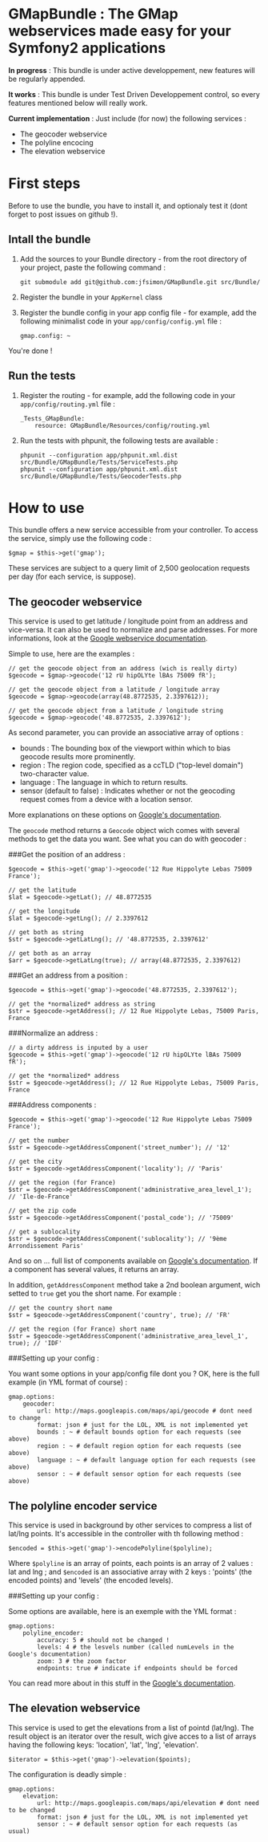 GMapBundle : The GMap webservices made easy for your Symfony2 applications
==========================================================================

**In progress** : This bundle is under active developpement, new features will be regularly appended.

**It works** : This bundle is under Test Driven Developpement control, so every features mentioned below will really work.

**Current implementation** : Just include (for now) the following services :

-  The geocoder webservice
-  The polyline encocing
-  The elevation webservice


First steps
===========

Before to use the bundle, you have to install it, and optionaly test it (dont forget to post issues on github !).

Intall the bundle
-----------------

1.  Add the sources to your Bundle directory - from the root directory of your project, paste the following command :

        git submodule add git@github.com:jfsimon/GMapBundle.git src/Bundle/
        
2.  Register the bundle in your `AppKernel` class

3.  Register the bundle config in your app config file - for example, add the following minimalist code in your `app/config/config.yml` file :
    
        gmap.config: ~

You're done !


Run the tests
-------------

1.  Register the routing - for example, add the following code in your `app/config/routing.yml` file :
    
        _Tests_GMapBundle:
            resource: GMapBundle/Resources/config/routing.yml
            
2.  Run the tests with phpunit, the following tests are available :
    
        phpunit --configuration app/phpunit.xml.dist src/Bundle/GMapBundle/Tests/ServiceTests.php
        phpunit --configuration app/phpunit.xml.dist src/Bundle/GMapBundle/Tests/GeocoderTests.php
        
   
How to use
==========

This bundle offers a new service accessible from your controller. To access the service, simply use the following code :

    $gmap = $this->get('gmap');
    
These services are subject to a query limit of 2,500 geolocation requests per day (for each service, is suppose).
    
The geocoder webservice
-----------------------

This service is used to get latitude / longitude point from an address and vice-versa.
It can also be used to normalize and parse addresses. For more informations, look at the
[Google webservice documentation](http://code.google.com/apis/maps/documentation/geocoding/).

Simple to use, here are the examples :

    // get the geocode object from an address (wich is really dirty)
    $geocode = $gmap->geocode('12 rU hipOLYte lBAs 75009 fR');
    
    // get the geocode object from a latitude / longitude array
    $geocode = $gmap->geocode(array(48.8772535, 2.3397612));
    
    // get the geocode object from a latitude / longitude string
    $geocode = $gmap->geocode('48.8772535, 2.3397612');
    
As second parameter, you can provide an associative array of options :

-  bounds : The bounding box of the viewport within which to bias geocode results more prominently.
-  region : The region code, specified as a ccTLD ("top-level domain") two-character value.
-  language : The language in which to return results.
-  sensor (default to false) : Indicates whether or not the geocoding request comes from a device with a location sensor.

More explanations on these options on
[Google's documentation](http://code.google.com/apis/maps/documentation/geocoding/#GeocodingRequests).
    
The `geocode` method returns a `Geocode` object wich comes with several methods to get the data you want.
See what you can do with geocoder :

###Get the position of an address :

    $geocode = $this->get('gmap')->geocode('12 Rue Hippolyte Lebas 75009 France');

    // get the latitude
    $lat = $geocode->getLat(); // 48.8772535
    
    // get the longitude
    $lat = $geocode->getLng(); // 2.3397612
    
    // get both as string
    $str = $geocode->getLatLng(); // '48.8772535, 2.3397612'
    
    // get both as an array
    $arr = $geocode->getLatLng(true); // array(48.8772535, 2.3397612)
    
###Get an address from a position :

    $geocode = $this->get('gmap')->geocode('48.8772535, 2.3397612');
    
    // get the *normalized* address as string
    $str = $geocode->getAddress(); // 12 Rue Hippolyte Lebas, 75009 Paris, France
    
###Normalize an address :
    
    // a dirty address is inputed by a user
    $geocode = $this->get('gmap')->geocode('12 rU hipOLYte lBAs 75009 fR');
    
    // get the *normalized* address
    $str = $geocode->getAddress(); // 12 Rue Hippolyte Lebas, 75009 Paris, France
    
###Address components :

    $geocode = $this->get('gmap')->geocode('12 Rue Hippolyte Lebas 75009 France');
    
    // get the number
    $str = $geocode->getAddressComponent('street_number'); // '12'
    
    // get the city
    $str = $geocode->getAddressComponent('locality'); // 'Paris'
    
    // get the region (for France)
    $str = $geocode->getAddressComponent('administrative_area_level_1'); // 'Ile-de-France'
    
    // get the zip code
    $str = $geocode->getAddressComponent('postal_code'); // '75009'
    
    // get a sublocality
    $str = $geocode->getAddressComponent('sublocality'); // '9ème Arrondissement Paris'
    
And so on ... full list of components available on
[Google's documentation](http://code.google.com/apis/maps/documentation/geocoding/#Types).
If a component has several values, it returns an array.

In addition, `getAddressComponent` method take a 2nd boolean argument, wich setted to `true`
get you the short name. For example :

    // get the country short name
    $str = $geocode->getAddressComponent('country', true); // 'FR'
    
    // get the region (for France) short name
    $str = $geocode->getAddressComponent('administrative_area_level_1', true); // 'IDF'
    
###Setting up your config :

You want some options in your app/config file dont you ? OK, here is the full example (in YML format of course) :

    gmap.options:
        geocoder:
            url: http://maps.googleapis.com/maps/api/geocode # dont need to change
            format: json # just for the LOL, XML is not implemented yet
            bounds : ~ # default bounds option for each requests (see above)
            region : ~ # default region option for each requests (see above)
            language : ~ # default language option for each requests (see above)
            sensor : ~ # default sensor option for each requests (see above)
            

The polyline encoder service
----------------------------

This service is used in background by other services to compress a list of lat/lng points. It's accessible in the
controller with th following method :

    $encoded = $this->get('gmap')->encodePolyline($polyline);
    
Where `$polyline` is an array of points, each points is an array of 2 values : lat and lng ; and `$encoded` is an
associative array with 2 keys : 'points' (the encoded points) and 'levels' (the encoded levels).

###Setting up your config :

Some options are available, here is an exemple with the YML format :

    gmap.options:
        polyline_encoder:
            accuracy: 5 # should not be changed !
            levels: 4 # the lesvels number (called numLevels in the Google's documentation)
            zoom: 3 # the zoom factor
            endpoints: true # indicate if endpoints should be forced
            
You can read more about in this stuff in the 
[Google's documentation](http://code.google.com/apis/maps/documentation/utilities/polylinealgorithm.html).


The elevation webservice
------------------------

This service is used to get the elevations from a list of pointd (lat/lng). The result object is an iterator over
the result, wich give acces to a list of arrays having the following keys: 'location', 'lat', 'lng', 'elevation'.

    $iterator = $this->get('gmap')->elevation($points);
    
The configuration is deadly simple :
    
    gmap.options:
        elevation:
            url: http://maps.googleapis.com/maps/api/elevation # dont need to be changed
            format: json # just for the LOL, XML is not implemented yet
            sensor : ~ # default sensor option for each requests (as usual)
